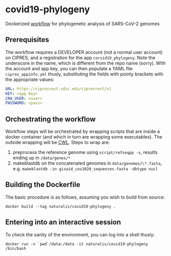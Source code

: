 # covid19-phylogeny
Dockerized [workflow](https://drive.google.com/file/d/1V1vR73uflUV383IgcHxkmu27TulWSu38/view?usp=sharing) 
for phylogenetic analysis of SARS-CoV-2 genomes

## Prerequisites
The workflow requires a DEVELOPER account (not a normal user account) on 
CIPRES, and a registration for the app `corvid19_phylogeny`. Note the underscore
in the name, which is different from the repo name (sorry). With the account
and app key, you can then populate a YAML file `cipres_appinfo.yml` thusly, 
substituting the fields with pointy brackets with the appropriate values:

```yaml
URL: https://cipresrest.sdsc.edu/cipresrest/v1
KEY: <app key>
CRA_USER: <user>
PASSWORD: <pass>
```

## Orchestrating the workflow
Workflow steps will be orchestrated by wrapping scripts that are inside a
docker container (and which in turn are wrapping some executables). The
outside wrapping will be [CWL](https://www.commonwl.org/user_guide/07-containers/index.html).
Steps to wrap are:

1. preprocess the reference genome using `script/refseqpp -v`, results ending up in `/data/genes/*`
2. makeblastdb on the concatenated genomes in `data/genomes/\*.fasta`, e.g. 
    `makeblastdb -in gisaid_cov2020_sequences.fasta -dbtype nucl`

## Building the Dockerfile
The basic procedure is as follows, assuming you wish to build from source:

    docker build --tag naturalis/covid19-phylogeny .

## Entering into an interactive session
To check the sanity of the environment, you can log into a shell thusly:

    docker run -v `pwd`/data:/data -it naturalis/covid19-phylogeny /bin/bash
